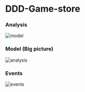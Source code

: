 # DDD-Game-store

### Analysis

![model](https://res.cloudinary.com/df8qzqymf/image/upload/v1640146077/PET-Proyect-DDD-Analisis.drawio_1_wg4tu8.png)

### Model (Big picture)

![analysis](https://res.cloudinary.com/df8qzqymf/image/upload/v1640146077/PET-Proyect-DDD-Modelo.drawio_1_n0fxk7.png)

### Events

![events](https://res.cloudinary.com/df8qzqymf/image/upload/v1640146077/PET-Proyect-DDD-Eventos.drawio_1_szzwsb.png)

